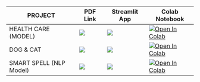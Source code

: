 | PROJECT                 | PDF Link                                                                                                                                     | Streamlit App                                                                                      | Colab Notebook                                                                                                                                                                   |
|-------------------------|----------------------------------------------------------------------------------------------------------------------------------------------|----------------------------------------------------------------------------------------------------|----------------------------------------------------------------------------------------------------------------------------------------------------------------------------------|
| HEALTH CARE (MODEL)        | <a href="PDF_LINK_HERE" target="_parent"><img src="https://img.shields.io/badge/Open in PDF-%23FF0000.svg?style=flat-square&logo=adobe&logoColor=white"/></a> | <a href="STREAMLIT_LINK_HERE" target="_parent"><img src="https://static.streamlit.io/badges/streamlit_badge_black_white.svg"/></a> | <a href="https://colab.research.google.com/drive/193cmxtBXaFStfLhzf2wfCsMvLi0ljGii#scrollTo=nUUxfKFbfzfU" target="_parent"><img src="https://colab.research.google.com/assets/colab-badge.svg" alt="Open In Colab"/></a> |
| DOG & CAT          | <a href="PDF_LINK_HERE" target="_parent"><img src="https://img.shields.io/badge/Open in PDF-%23FF0000.svg?style=flat-square&logo=adobe&logoColor=white"/></a> | <a href="STREAMLIT_LINK_HERE" target="_parent"><img src="https://static.streamlit.io/badges/streamlit_badge_black_white.svg"/></a> | <a href="https://colab.research.google.com/drive/1tiy1s1ABd_3N1QGq3oG0r3hDt9a6lkuZ#scrollTo=AIvwjNNhh85l" target="_parent"><img src="https://colab.research.google.com/assets/colab-badge.svg" alt="Open In Colab"/></a> |
| SMART SPELL (NLP Model)      | <a href="PDF_LINK_HERE" target="_parent"><img src="https://img.shields.io/badge/Open in PDF-%23FF0000.svg?style=flat-square&logo=adobe&logoColor=white"/></a> | <a href="STREAMLIT_LINK_HERE" target="_parent"><img src="https://static.streamlit.io/badges/streamlit_badge_black_white.svg"/></a> | <a href="[https://colab.research.google.com/drive/1IA5Ptuwcp5qomW4XXpi_Z9M7TS-gjFVx#scrollTo=wldXgFqfiyP3](https://colab.research.google.com/drive/1D12fwGd7pM9Mne9fQyigpdtTasAjYjQf#scrollTo=_-o-wDljiWYO)" target="_parent"><img src="https://colab.research.google.com/assets/colab-badge.svg" alt="Open In Colab"/></a> |
